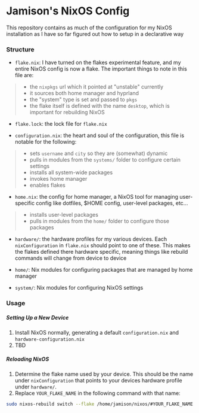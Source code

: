 # Jamison's NixOS Config

This repository contains as much of the configuration for my NixOS installation as I have so far
figured out how to setup in a declarative way

### Structure

- `flake.nix`: I have turned on the flakes experimental feature, and my entire NixOS config is now a flake. The important things to note in this file are:
> - the `nixpkgs` url which it pointed at "unstable" currently
> - it sources both home manager and hyprland
> - the "system" type is set and passed to `pkgs`
> - the flake itself is defined with the name `desktop`, which is important for rebuilding NixOS

- `flake.lock`: the lock file for `flake.nix`

- `configuration.nix`: the heart and soul of the configuration, this file is notable for the following:
> - sets `username` and `city` so they are (somewhat) dynamic
> - pulls in modules from the `systems/` folder to configure certain settings
> - installs all system-wide packages
> - invokes home manager
> - enables flakes

- `home.nix`: the config for home manager, a NixOS tool for managing user-specific config like
dotfiles, $HOME config, user-level packages, etc...
> - installs user-level packages
> - pulls in modules from the `home/` folder to configure those packages

- `hardware/`: the hardware profiles for my various devices. Each `nixConfiguration` in
`flake.nix` should point to one of these. This makes the flakes defined there hardware
specific, meaning things like rebuild commands will change from device to device

- `home/`: Nix modules for configuring packages that are managed by home manager

- `system/`: Nix modules for configuring NixOS settings

### Usage

##### Setting Up a New Device

1. Install NixOS normally, generating a default `configuration.nix` and `hardware-configuration.nix`
1. TBD

##### Reloading NixOS

1. Determine the flake name used by your device. This should be the name under `nixConfiguration`
that points to your devices hardware profile under `hardware/`.
1. Replace `YOUR_FLAKE_NAME` in the following command with that name:

```bash
sudo nixos-rebuild switch --flake /home/jamison/nixos/#YOUR_FLAKE_NAME
```
